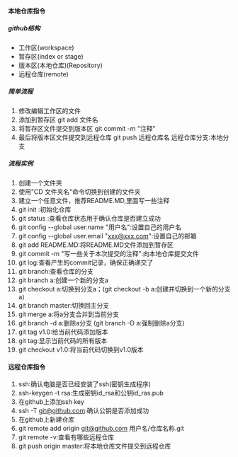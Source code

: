 #### 本地仓库指令
##### github结构
- 工作区(workspace)
- 暂存区(index or stage)
- 版本区(本地仓库)(Repository)
- 远程仓库(remote)
##### 简单流程
1. 修改编辑工作区的文件
2. 添加到暂存区 git add 文件名
3. 将暂存区文件提交到版本区 git commit -m "注释"
4. 最后将版本区文件提交到远程仓库 git push 远程仓库名 远程仓库分支:本地分支

##### 流程实例

1. 创建一个文件夹
2. 使用"CD 文件夹名"命令切换到创建的文件夹
3. 建立一个任意文件，推荐README.MD,里面写一些注释
4. git init :初始化仓库
5. git status :查看仓库状态用于确认仓库是否建立成功
6. git config --global user.name "用户名":设置自己的用户名
7. git config --global user.email "xxx@xxx.com":设置自己的邮箱
8. git add README.MD:将README.MD文件添加到暂存区
9. git commit -m "写一些关于本次提交的注释":向本地仓库提交文件
10. git log:查看产生的commit记录，确保正确递交了
11. git branch:查看仓库的分支
12. git branch a:创建一个新的分支a
13. git checkout a:切换到分支a；(git checkout -b a:创建并切换到一个新的分支a)
14. git branch master:切换回主分支
15. git merge a:将a分支合并到当前分支
16. git branch -d a:删除a分支 (git branch -D a:强制删除a分支)
17. git tag v1.0:给当前代码添加版本
18. git tag:显示当前代码的所有版本
19. git checkout v1.0:将当前代码切换到v1.0版本

#### 远程仓库指令

1. ssh:确认电脑是否已经安装了ssh(密钥生成程序)
2. ssh-keygen -t rsa:生成密钥id_rsa和公钥id_ras.pub
3. 在github上添加ssh key
4. ssh -T git@github.com:确认公钥是否添加成功
5. 在github上新建仓库
6. git remote add origin git@github.com 用户名/仓库名称.git
7. git remote -v:查看有哪些远程仓库
8. git push origin master:将本地仓库文件提交到远程仓库